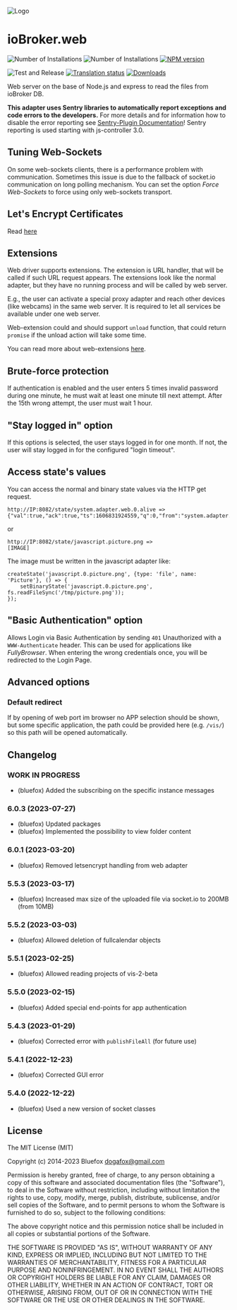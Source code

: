 ![Logo](admin/web.png)
# ioBroker.web

![Number of Installations](http://iobroker.live/badges/web-installed.svg)
![Number of Installations](http://iobroker.live/badges/web-stable.svg)
[![NPM version](http://img.shields.io/npm/v/iobroker.web.svg)](https://www.npmjs.com/package/iobroker.web)

![Test and Release](https://github.com/ioBroker/ioBroker.web/workflows/Test%20and%20Release/badge.svg)
[![Translation status](https://weblate.iobroker.net/widgets/adapters/-/web/svg-badge.svg)](https://weblate.iobroker.net/engage/adapters/?utm_source=widget)
[![Downloads](https://img.shields.io/npm/dm/iobroker.web.svg)](https://www.npmjs.com/package/iobroker.web)

Web server on the base of Node.js and express to read the files from ioBroker DB.

**This adapter uses Sentry libraries to automatically report exceptions and code errors to the developers.** 
For more details and for information how to disable the error reporting see [Sentry-Plugin Documentation](https://github.com/ioBroker/plugin-sentry#plugin-sentry)! Sentry reporting is used starting with js-controller 3.0.

## Tuning Web-Sockets
On some web-sockets clients, there is a performance problem with communication. 
Sometimes this issue is due to the fallback of socket.io communication on long polling mechanism.
You can set the option *Force Web-Sockets* to force using only web-sockets transport.

## Let's Encrypt Certificates
Read [here](https://github.com/ioBroker/ioBroker.admin#lets-encrypt-certificates)

## Extensions
Web driver supports extensions. 
The extension is URL handler, that will be called if such URL request appears.
The extensions look like the normal adapter, but they have no running process 
and will be called by web server.

E.g., the user can activate a special proxy adapter and reach other devices (like webcams) in the same web server.
It is required to let all services be available under one web server.

Web-extension could and should support `unload` function, that could return `promise` if the unload action will take some time. 

You can read more about web-extensions [here](WEB-EXTENSIONS-HOWTO.md).

## Brute-force protection
If authentication is enabled and the user enters 5 times invalid password during one minute, he must wait at least one minute till next attempt.
After the 15th wrong attempt, the user must wait 1 hour.

## "Stay logged in" option
If this options is selected, the user stays logged in for one month.
If not, the user will stay logged in for the configured "login timeout".

## Access state's values
You can access the normal and binary state values via the HTTP get request.

```
http://IP:8082/state/system.adapter.web.0.alive =>
{"val":true,"ack":true,"ts":1606831924559,"q":0,"from":"system.adapter.web.0","lc":1606777539894}
```

or

```
http://IP:8082/state/javascript.picture.png =>
[IMAGE]
```

The image must be written in the javascript adapter like:

```
createState('javascript.0.picture.png', {type: 'file', name: 'Picture'}, () => {
    setBinaryState('javascript.0.picture.png', fs.readFileSync('/tmp/picture.png'));
});
```

## "Basic Authentication" option
Allows Login via Basic Authentication by sending `401` Unauthorized with a `WWW-Authenticate` header.
This can be used for applications like *FullyBrowser*. When entering the wrong credentials once, you will be redirected 
to the Login Page. 

## Advanced options
### Default redirect
If by opening of web port im browser no APP selection should be shown, but some specific application, 
the path could be provided here (e.g. `/vis/`) so this path will be opened automatically.

<!--
	Placeholder for the next version (at the beginning of the line):
	### **WORK IN PROGRESS**
-->

## Changelog
### **WORK IN PROGRESS**
* (bluefox) Added the subscribing on the specific instance messages

### 6.0.3 (2023-07-27)
* (bluefox) Updated packages
* (bluefox) Implemented the possibility to view folder content

### 6.0.1 (2023-03-20)
* (bluefox) Removed letsencrypt handling from web adapter

### 5.5.3 (2023-03-17)
* (bluefox) Increased max size of the uploaded file via socket.io to 200MB (from 10MB)

### 5.5.2 (2023-03-03)
* (bluefox) Allowed deletion of fullcalendar objects

### 5.5.1 (2023-02-25)
* (bluefox) Allowed reading projects of vis-2-beta

### 5.5.0 (2023-02-15)
* (bluefox) Added special end-points for app authentication

### 5.4.3 (2023-01-29)
* (bluefox) Corrected error with `publishFileAll` (for future use)

### 5.4.1 (2022-12-23)
* (bluefox) Corrected GUI error

### 5.4.0 (2022-12-22)
* (bluefox) Used a new version of socket classes

## License
The MIT License (MIT)

Copyright (c) 2014-2023 Bluefox <dogafox@gmail.com>

Permission is hereby granted, free of charge, to any person obtaining a copy
of this software and associated documentation files (the "Software"), to deal
in the Software without restriction, including without limitation the rights
to use, copy, modify, merge, publish, distribute, sublicense, and/or sell
copies of the Software, and to permit persons to whom the Software is
furnished to do so, subject to the following conditions:

The above copyright notice and this permission notice shall be included in
all copies or substantial portions of the Software.

THE SOFTWARE IS PROVIDED "AS IS", WITHOUT WARRANTY OF ANY KIND, EXPRESS OR
IMPLIED, INCLUDING BUT NOT LIMITED TO THE WARRANTIES OF MERCHANTABILITY,
FITNESS FOR A PARTICULAR PURPOSE AND NONINFRINGEMENT. IN NO EVENT SHALL THE
AUTHORS OR COPYRIGHT HOLDERS BE LIABLE FOR ANY CLAIM, DAMAGES OR OTHER
LIABILITY, WHETHER IN AN ACTION OF CONTRACT, TORT OR OTHERWISE, ARISING FROM,
OUT OF OR IN CONNECTION WITH THE SOFTWARE OR THE USE OR OTHER DEALINGS IN
THE SOFTWARE.
